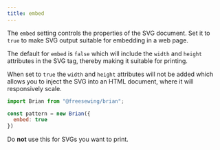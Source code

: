 ```yaml
--- 
title: embed
---
```


The `embed` setting controls the properties of the SVG document.
Set it to `true` to make SVG output suitable for embedding in a web page.

The default for `embed` is `false` which will include the `width` and `height`
attributes in the SVG tag, thereby making it suitable for printing.

When set to `true` the `width` and `height` attributes will not be added
which allows you to inject the SVG into an HTML document, where it will 
responsively scale.

```js
import Brian from "@freesewing/brian";

const pattern = new Brian({
  embed: true
})
```

<Warning>

Do **not** use this for SVGs you want to print.

</Warning>


